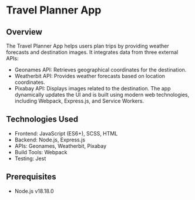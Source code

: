 # Travel Planner App
## Overview

The Travel Planner App helps users plan trips by providing weather forecasts and destination images. It integrates data from three external APIs:
+ Geonames API: Retrieves geographical coordinates for the destination.
+ Weatherbit API: Provides weather forecasts based on location coordinates.
+ Pixabay API: Displays images related to the destination.
The app dynamically updates the UI and is built using modern web technologies, including Webpack, Express.js, and Service Workers.

## Technologies Used
+ Frontend: JavaScript (ES6+), SCSS, HTML
+ Backend: Node.js, Express.js
+ APIs: Geonames, Weatherbit, Pixabay
+ Build Tools: Webpack
+ Testing: Jest

## Prerequisites
- Node.js v18.18.0 
